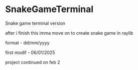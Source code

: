 # SnakeGameTerminal
Snake game terminal version


after i finish this imma move on to create snake game in raylib

format - dd/mm/yyyy

first modif - 06/01/2025

project continued on feb 2